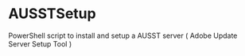 # AUSSTSetup
PowerShell script to install and setup a AUSST server ( Adobe Update Server Setup Tool )
